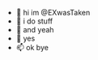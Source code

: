 - 👋 hi im @EXwasTaken
- 👀 i do stuff
- 🌱 and yeah
- 💞️ yes
- 📫 ok bye

<!---
EXWasTaken/EXWasTaken is a ✨ special ✨ repository because its `README.md` (this file) appears on your GitHub profile.
You can click the Preview link to take a look at your changes.
--->
